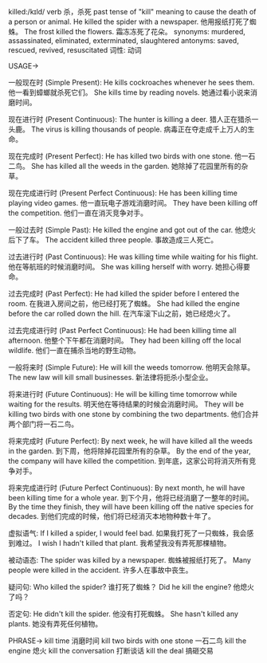 killed:/kɪld/
verb
杀，杀死
past tense of "kill" meaning to cause the death of a person or animal.
He killed the spider with a newspaper. 他用报纸打死了蜘蛛。
The frost killed the flowers. 霜冻冻死了花朵。
synonyms: murdered, assassinated, eliminated, exterminated, slaughtered
antonyms: saved, rescued, revived, resuscitated
词性: 动词


USAGE->

一般现在时 (Simple Present):
He kills cockroaches whenever he sees them. 他一看到蟑螂就杀死它们。
She kills time by reading novels. 她通过看小说来消磨时间。


现在进行时 (Present Continuous):
The hunter is killing a deer. 猎人正在猎杀一头鹿。
The virus is killing thousands of people. 病毒正在夺走成千上万人的生命。


现在完成时 (Present Perfect):
He has killed two birds with one stone. 他一石二鸟。
She has killed all the weeds in the garden. 她除掉了花园里所有的杂草。


现在完成进行时 (Present Perfect Continuous):
He has been killing time playing video games. 他一直玩电子游戏消磨时间。
They have been killing off the competition. 他们一直在消灭竞争对手。


一般过去时 (Simple Past):
He killed the engine and got out of the car. 他熄火后下了车。
The accident killed three people. 事故造成三人死亡。


过去进行时 (Past Continuous):
He was killing time while waiting for his flight. 他在等航班的时候消磨时间。
She was killing herself with worry. 她担心得要命。


过去完成时 (Past Perfect):
He had killed the spider before I entered the room. 在我进入房间之前，他已经打死了蜘蛛。
She had killed the engine before the car rolled down the hill. 在汽车滚下山之前，她已经熄火了。


过去完成进行时 (Past Perfect Continuous):
He had been killing time all afternoon. 他整个下午都在消磨时间。
They had been killing off the local wildlife. 他们一直在捕杀当地的野生动物。


一般将来时 (Simple Future):
He will kill the weeds tomorrow. 他明天会除草。
The new law will kill small businesses. 新法律将扼杀小型企业。


将来进行时 (Future Continuous):
He will be killing time tomorrow while waiting for the results. 明天他在等待结果的时候会消磨时间。
They will be killing two birds with one stone by combining the two departments.  他们合并两个部门将一石二鸟。


将来完成时 (Future Perfect):
By next week, he will have killed all the weeds in the garden. 到下周，他将除掉花园里所有的杂草。
By the end of the year, the company will have killed the competition. 到年底，这家公司将消灭所有竞争对手。


将来完成进行时 (Future Perfect Continuous):
By next month, he will have been killing time for a whole year. 到下个月，他将已经消磨了一整年的时间。
By the time they finish, they will have been killing off the native species for decades. 到他们完成的时候，他们将已经消灭本地物种数十年了。



虚拟语气:
If I killed a spider, I would feel bad. 如果我打死了一只蜘蛛，我会感到难过。
I wish I hadn't killed that plant. 我希望我没有弄死那棵植物。


被动语态:
The spider was killed by a newspaper. 蜘蛛被报纸打死了。
Many people were killed in the accident. 许多人在事故中丧生。


疑问句:
Who killed the spider? 谁打死了蜘蛛？
Did he kill the engine? 他熄火了吗？


否定句:
He didn't kill the spider. 他没有打死蜘蛛。
She hasn't killed any plants. 她没有弄死任何植物。


PHRASE->
kill time 消磨时间
kill two birds with one stone 一石二鸟
kill the engine 熄火
kill the conversation  打断谈话
kill the deal  搞砸交易
